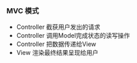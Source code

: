 ### MVC 模式
+ Controller 截获用户发出的请求
+ Controller 调用Model完成状态的读写操作
+ Controller 把数据传递给View
+ View 渲染最终结果呈现给用户
